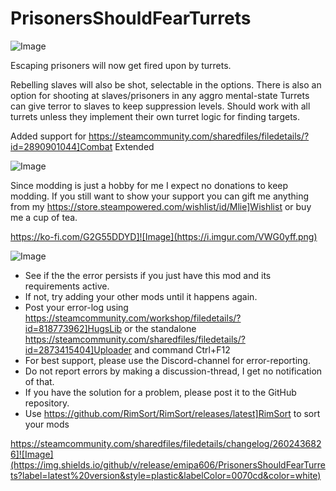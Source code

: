 # PrisonersShouldFearTurrets

![Image](https://i.imgur.com/iCj5o7O.png)


Escaping prisoners will now get fired upon by turrets. 

Rebelling slaves will also be shot, selectable in the options.
There is also an option for shooting at slaves/prisoners in any aggro mental-state
Turrets can give terror to slaves to keep suppression levels.
Should work with all turrets unless they implement their own turret logic for finding targets. 

Added support for https://steamcommunity.com/sharedfiles/filedetails/?id=2890901044]Combat Extended
	
![Image](https://i.imgur.com/Ds0rBAD.png)

Since modding is just a hobby for me I expect no donations to keep modding. If you still want to show your support you can gift me anything from my https://store.steampowered.com/wishlist/id/Mlie]Wishlist or buy me a cup of tea.

https://ko-fi.com/G2G55DDYD]![Image](https://i.imgur.com/VWG0yff.png)


![Image](https://i.imgur.com/5xwDG6H.png)



-  See if the the error persists if you just have this mod and its requirements active.
-  If not, try adding your other mods until it happens again.
-  Post your error-log using https://steamcommunity.com/workshop/filedetails/?id=818773962]HugsLib or the standalone https://steamcommunity.com/sharedfiles/filedetails/?id=2873415404]Uploader and command Ctrl+F12
-  For best support, please use the Discord-channel for error-reporting.
-  Do not report errors by making a discussion-thread, I get no notification of that.
-  If you have the solution for a problem, please post it to the GitHub repository.
-  Use https://github.com/RimSort/RimSort/releases/latest]RimSort to sort your mods



https://steamcommunity.com/sharedfiles/filedetails/changelog/2602436826]![Image](https://img.shields.io/github/v/release/emipa606/PrisonersShouldFearTurrets?label=latest%20version&style=plastic&labelColor=0070cd&color=white)


